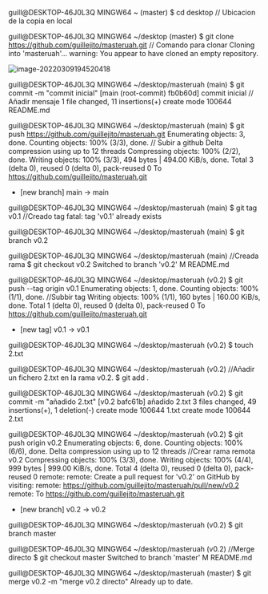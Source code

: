guill@DESKTOP-46J0L3Q MINGW64 ~ (master)
$ cd desktop																					// Ubicacion de la copia en local

guill@DESKTOP-46J0L3Q MINGW64 ~/desktop (master)
$ git clone https://github.com/guillejito/masteruah.git		   // Comando para clonar
Cloning into 'masteruah'...
warning: You appear to have cloned an empty repository.



![image-20220309194520418](C:\Users\guill\AppData\Roaming\Typora\typora-user-images\image-20220309194520418.png)



guill@DESKTOP-46J0L3Q MINGW64 ~/desktop/masteruah (main)
$ git commit -m "commit inicial"
[main (root-commit) fb0b60d] commit inicial											// Añadir mensaje
 1 file changed, 11 insertions(+)
 create mode 100644 README.md



guill@DESKTOP-46J0L3Q MINGW64 ~/desktop/masteruah (main)
$ git push https://github.com/guillejito/masteruah.git
Enumerating objects: 3, done.
Counting objects: 100% (3/3), done.															// Subir a github
Delta compression using up to 12 threads
Compressing objects: 100% (2/2), done.
Writing objects: 100% (3/3), 494 bytes | 494.00 KiB/s, done.
Total 3 (delta 0), reused 0 (delta 0), pack-reused 0
To https://github.com/guillejito/masteruah.git
 * [new branch]      main -> main



guill@DESKTOP-46J0L3Q MINGW64 ~/desktop/masteruah (main)
$ git tag v0.1																										//Creado tag
fatal: tag 'v0.1' already exists



guill@DESKTOP-46J0L3Q MINGW64 ~/desktop/masteruah (main)
$ git branch v0.2

guill@DESKTOP-46J0L3Q MINGW64 ~/desktop/masteruah (main)					//Creada rama
$ git checkout v0.2
Switched to branch 'v0.2'
M       README.md



guill@DESKTOP-46J0L3Q MINGW64 ~/desktop/masteruah (v0.2)
$ git push --tag origin v0.1
Enumerating objects: 1, done.
Counting objects: 100% (1/1), done.															//Subbir tag
Writing objects: 100% (1/1), 160 bytes | 160.00 KiB/s, done.
Total 1 (delta 0), reused 0 (delta 0), pack-reused 0
To https://github.com/guillejito/masteruah.git

 * [new tag]         v0.1 -> v0.1



guill@DESKTOP-46J0L3Q MINGW64 ~/desktop/masteruah (v0.2)
$ touch 2.txt

guill@DESKTOP-46J0L3Q MINGW64 ~/desktop/masteruah (v0.2)					//Añadir un fichero 2.txt en la rama v0.2.
$ git add .

guill@DESKTOP-46J0L3Q MINGW64 ~/desktop/masteruah (v0.2)
$ git commit -m "añadido 2.txt"
[v0.2 bafc61b] añadido 2.txt
 3 files changed, 49 insertions(+), 1 deletion(-)
 create mode 100644 1.txt
 create mode 100644 2.txt



guill@DESKTOP-46J0L3Q MINGW64 ~/desktop/masteruah (v0.2)
$ git push origin v0.2
Enumerating objects: 6, done.
Counting objects: 100% (6/6), done.
Delta compression using up to 12 threads															//Crear rama remota v0.2
Compressing objects: 100% (3/3), done.
Writing objects: 100% (4/4), 999 bytes | 999.00 KiB/s, done.
Total 4 (delta 0), reused 0 (delta 0), pack-reused 0
remote:
remote: Create a pull request for 'v0.2' on GitHub by visiting:
remote:      https://github.com/guillejito/masteruah/pull/new/v0.2
remote:
To https://github.com/guillejito/masteruah.git

 * [new branch]      v0.2 -> v0.2



guill@DESKTOP-46J0L3Q MINGW64 ~/desktop/masteruah (v0.2)
$ git branch master

guill@DESKTOP-46J0L3Q MINGW64 ~/desktop/masteruah (v0.2)						//Merge directo
$ git checkout master
Switched to branch 'master'
M       README.md

guill@DESKTOP-46J0L3Q MINGW64 ~/desktop/masteruah (master)
$ git merge v0.2 -m "merge v0.2 directo"
Already up to date.
